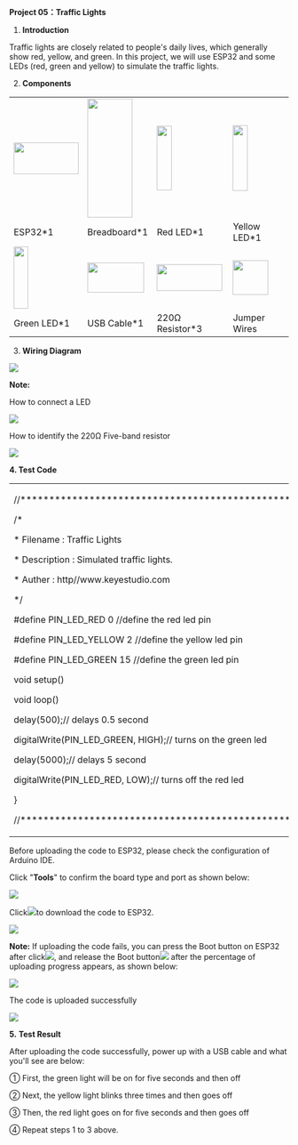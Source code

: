 **Project 05：Traffic Lights**

1.  **Introduction**

Traffic lights are closely related to people's daily lives, which
generally show red, yellow, and green. In this project, we will use
ESP32 and some LEDs (red, green and yellow) to simulate the traffic
lights.

2.  **Components**

<table>
<tbody>
<tr class="odd">
<td><img src="https://raw.githubusercontent.com/keyestudio/KS5011-KS5011F-Keyestudio-ESP32-Learning-Kit-Complete-Edition-Raspberry-Pi/master/media/c1a470aaea31f177097eacbcb17ee4c4.jpeg" style="width:1.21736in;height:0.59444in" /></td>
<td><img src="https://raw.githubusercontent.com/keyestudio/KS5011-KS5011F-Keyestudio-ESP32-Learning-Kit-Complete-Edition-Raspberry-Pi/master/media/b57b4057770f0bcc43f037c0ab8e1c41.png" style="width:0.84375in;height:2.23125in" /></td>
<td><img src="https://raw.githubusercontent.com/keyestudio/KS5011-KS5011F-Keyestudio-ESP32-Learning-Kit-Complete-Edition-Raspberry-Pi/master/media/afa6edd3ff90b027a6f43995a6fb15a2.png" style="width:0.28333in;height:1.20972in" /></td>
<td><img src="https://raw.githubusercontent.com/keyestudio/KS5011-KS5011F-Keyestudio-ESP32-Learning-Kit-Complete-Edition-Raspberry-Pi/master/media/0c1b0f91b4e56bcbc235d06b48809ac9.png" style="width:0.27986in;height:1.22222in" /></td>
<td></td>
</tr>
<tr class="even">
<td>ESP32*1</td>
<td>Breadboard*1</td>
<td>Red LED*1</td>
<td>Yellow LED*1</td>
<td></td>
</tr>
<tr class="odd">
<td><img src="https://raw.githubusercontent.com/keyestudio/KS5011-KS5011F-Keyestudio-ESP32-Learning-Kit-Complete-Edition-Raspberry-Pi/master/media/6c688493b558ed5f3e90e7dab38cbd93.png" style="width:0.26736in;height:1.16389in" /></td>
<td><img src="https://raw.githubusercontent.com/keyestudio/KS5011-KS5011F-Keyestudio-ESP32-Learning-Kit-Complete-Edition-Raspberry-Pi/master/media/7dcbd02995be3c142b2f97df7f7c03ce.png" style="width:1.05903in;height:0.56667in" /></td>
<td><img src="https://raw.githubusercontent.com/keyestudio/KS5011-KS5011F-Keyestudio-ESP32-Learning-Kit-Complete-Edition-Raspberry-Pi/master/media/098a2730d0b0a2a4b2079e0fc87fd38b.png" style="width:1.22639in;height:0.49236in" /></td>
<td><img src="https://raw.githubusercontent.com/keyestudio/KS5011-KS5011F-Keyestudio-ESP32-Learning-Kit-Complete-Edition-Raspberry-Pi/master/media/c801a7baee258ff7f5f28ac6e9a7097b.png" style="width:0.66736in;height:0.64097in" /></td>
<td></td>
</tr>
<tr class="even">
<td>Green LED*1</td>
<td>USB Cable*1</td>
<td>220Ω Resistor*3</td>
<td>Jumper Wires</td>
<td></td>
</tr>
</tbody>
</table>

3.  **Wiring Diagram**

![](/media/a991f5cc6f8759eca3b9d01f95fe4854.png)

**Note:**

How to connect a LED

![](/media/42ff6f405dfa128593827de5aa03e94b.png)

How to identify the 220Ω Five-band resistor

![](/media/55c0199544e9819328f6d5778f10d7d0.png)

**4. Test Code**

<table>
<tbody>
<tr class="odd">
<td><p>//**********************************************************************</p>
<p>/*</p>
<p>* Filename : Traffic Lights</p>
<p>* Description : Simulated traffic lights.</p>
<p>* Auther : http//www.keyestudio.com</p>
<p>*/</p>
<p>#define PIN_LED_RED 0 //define the red led pin</p>
<p>#define PIN_LED_YELLOW 2 //define the yellow led pin</p>
<p>#define PIN_LED_GREEN 15 //define the green led pin</p>
<p>void setup() </p>
<p>void loop() </p>
<p>delay(500);// delays 0.5 second</p>
<p>digitalWrite(PIN_LED_GREEN, HIGH);// turns on the green led</p>
<p>delay(5000);// delays 5 second</p>
<p>digitalWrite(PIN_LED_RED, LOW);// turns off the red led</p>
<p>}</p>
<p>//*************************************************************************************</p></td>
</tr>
</tbody>
</table>

Before uploading the code to ESP32, please check the configuration of
Arduino IDE.

Click "**Tools**" to confirm the board type and port as shown below:

![](/media/7a86a1f3376ea509d5e65042f26348d2.png)

Click![](/media/b0d41283bf5ae66d2d5ab45db15331ba.png)to download the code to ESP32.

![](/media/dcc79b198e2a66b97caf4bd1debb2836.png)

**Note:** If uploading the code fails, you can press the Boot button on
ESP32 after click![](/media/d09c4a31563f04a42d451e7bc1a5fb8a.png), and release the Boot
button![](/media/dc77bfcf5851c8f43aab6cbe7cec7920.png) after the percentage of uploading progress
appears, as shown below:

![](/media/157ee2e7687559d9812d24edec758150.png)

The code is uploaded successfully

![](/media/ec349a608a859c34de7a9249ac067eb6.png)

**5.** **Test Result**

After uploading the code successfully, power up with a USB cable and
what you'll see are below:

① First, the green light will be on for five seconds and then off

② Next, the yellow light blinks three times and then goes off

③ Then, the red light goes on for five seconds and then goes off

④ Repeat steps 1 to 3 above.
